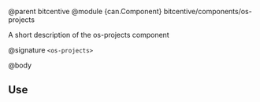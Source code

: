 @parent bitcentive
@module {can.Component} bitcentive/components/os-projects <os-projects>

A short description of the os-projects component

@signature `<os-projects>`

@body

## Use
